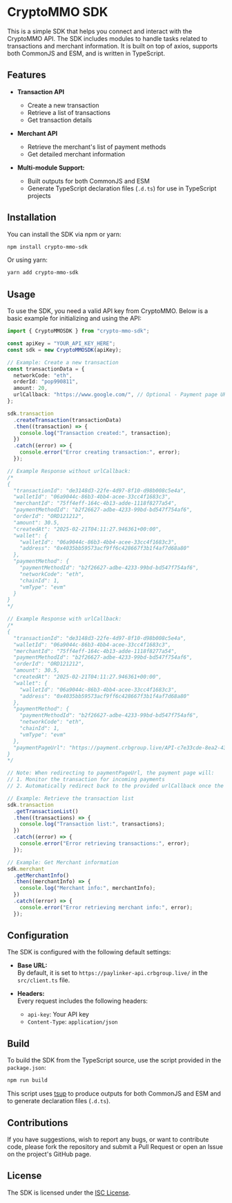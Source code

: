 # CryptoMMO SDK

This is a simple SDK that helps you connect and interact with the CryptoMMO API. The SDK includes modules to handle tasks related to transactions and merchant information. It is built on top of axios, supports both CommonJS and ESM, and is written in TypeScript.

## Features

- **Transaction API**

  - Create a new transaction
  - Retrieve a list of transactions
  - Get transaction details

- **Merchant API**

  - Retrieve the merchant's list of payment methods
  - Get detailed merchant information

- **Multi-module Support:**
  - Built outputs for both CommonJS and ESM
  - Generate TypeScript declaration files (`.d.ts`) for use in TypeScript projects

## Installation

You can install the SDK via npm or yarn:

```bash
npm install crypto-mmo-sdk
```

Or using yarn:

```bash
yarn add crypto-mmo-sdk
```

## Usage

To use the SDK, you need a valid API key from CryptoMMO. Below is a basic example for initializing and using the API:

```typescript
import { CryptoMMOSDK } from "crypto-mmo-sdk";

const apiKey = "YOUR_API_KEY_HERE";
const sdk = new CryptoMMOSDK(apiKey);

// Example: Create a new transaction
const transactionData = {
  networkCode: "eth",
  orderId: "pop990811",
  amount: 20,
  urlCallback: "https://www.google.com/", // Optional - Payment page URL will be returned if provided
};

sdk.transaction
  .createTransaction(transactionData)
  .then((transaction) => {
    console.log("Transaction created:", transaction);
  })
  .catch((error) => {
    console.error("Error creating transaction:", error);
  });

// Example Response without urlCallback:
/*
{
  "transactionId": "de3148d3-22fe-4d97-8f10-d98b008c5e4a",
  "walletId": "06a9044c-86b3-4bb4-acee-33cc4f1683c3",
  "merchantId": "75ff4eff-164c-4b13-adde-1118f8277a54",
  "paymentMethodId": "b2f26627-adbe-4233-99bd-bd547f754af6",
  "orderId": "ORD121212",
  "amount": 30.5,
  "createdAt": "2025-02-21T04:11:27.946361+00:00",
  "wallet": {
    "walletId": "06a9044c-86b3-4bb4-acee-33cc4f1683c3",
    "address": "0x4035bb59573acf9ff6c428667f3b1f4af7d68a80"
  },
  "paymentMethod": {
    "paymentMethodId": "b2f26627-adbe-4233-99bd-bd547f754af6",
    "networkCode": "eth",
    "chainId": 1,
    "vmType": "evm"
  }
}
*/

// Example Response with urlCallback:
/*
{
  "transactionId": "de3148d3-22fe-4d97-8f10-d98b008c5e4a",
  "walletId": "06a9044c-86b3-4bb4-acee-33cc4f1683c3",
  "merchantId": "75ff4eff-164c-4b13-adde-1118f8277a54",
  "paymentMethodId": "b2f26627-adbe-4233-99bd-bd547f754af6",
  "orderId": "ORD121212",
  "amount": 30.5,
  "createdAt": "2025-02-21T04:11:27.946361+00:00",
  "wallet": {
    "walletId": "06a9044c-86b3-4bb4-acee-33cc4f1683c3",
    "address": "0x4035bb59573acf9ff6c428667f3b1f4af7d68a80"
  },
  "paymentMethod": {
    "paymentMethodId": "b2f26627-adbe-4233-99bd-bd547f754af6",
    "networkCode": "eth",
    "chainId": 1,
    "vmType": "evm"
  },
  "paymentPageUrl": "https://payment.crbgroup.live/API-c7e33cde-8ea2-4393-a21b-c0c8e330f463/107f7a3c-4f0a-4123-a63b-8d15a2cce391/https%3A%2F%2Fwww.google.com%2F"
}
*/

// Note: When redirecting to paymentPageUrl, the payment page will:
// 1. Monitor the transaction for incoming payments
// 2. Automatically redirect back to the provided urlCallback once the required amount is received

// Example: Retrieve the transaction list
sdk.transaction
  .getTransactionList()
  .then((transactions) => {
    console.log("Transaction list:", transactions);
  })
  .catch((error) => {
    console.error("Error retrieving transactions:", error);
  });

// Example: Get Merchant information
sdk.merchant
  .getMerchantInfo()
  .then((merchantInfo) => {
    console.log("Merchant info:", merchantInfo);
  })
  .catch((error) => {
    console.error("Error retrieving merchant info:", error);
  });
```

## Configuration

The SDK is configured with the following default settings:

- **Base URL:**  
  By default, it is set to `https://paylinker-api.crbgroup.live/` in the `src/client.ts` file.

- **Headers:**  
  Every request includes the following headers:
  - `api-key`: Your API key
  - `Content-Type`: `application/json`

## Build

To build the SDK from the TypeScript source, use the script provided in the `package.json`:

```bash
npm run build
```

This script uses [tsup](https://tsup.egoist.dev/) to produce outputs for both CommonJS and ESM and to generate declaration files (`.d.ts`).

## Contributions

If you have suggestions, wish to report any bugs, or want to contribute code, please fork the repository and submit a Pull Request or open an Issue on the project's GitHub page.

## License

The SDK is licensed under the [ISC License](LICENSE).
